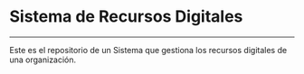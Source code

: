 # Sistema de Recursos Digitales
---
Este es el repositorio de un Sistema que gestiona los recursos digitales de una organización.
